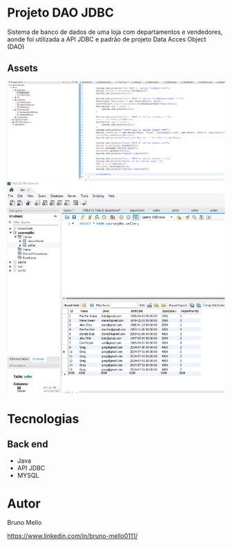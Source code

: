 # Projeto DAO JDBC

Sistema de banco de dados de uma loja com departamentos e vendedores, aonde foi utilizada a API JDBC e padrão de projeto Data Acces Object (DAO)

## Assets

![Image3](https://github.com/brumello/demo-dao-jdbc/blob/main/assets/Captura%20de%20tela%202024-07-31%20102845.png)
![Image4](https://github.com/brumello/demo-dao-jdbc/blob/main/assets/Captura%20de%20tela%202024-07-31%20102939.png)

# Tecnologias

## Back end
- Java
- API JDBC
- MYSQL

# Autor

Bruno Mello

https://www.linkedin.com/in/bruno-mello0111/
